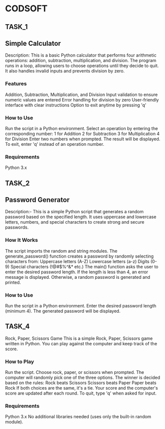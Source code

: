 # CODSOFT

## TASK_1

## Simple Calculator

Description: This is a basic Python calculator that performs four arithmetic operations: addition, subtraction, multiplication, and division. The program runs in a loop, allowing users to choose operations until they decide to quit. It also handles invalid inputs and prevents division by zero.

### Features

Addition, Subtraction, Multiplication, and Division
Input validation to ensure numeric values are entered
Error handling for division by zero
User-friendly interface with clear instructions
Option to exit anytime by pressing 'q'

### How to Use

Run the script in a Python environment.
Select an operation by entering the corresponding number:
1 for Addition
2 for Subtraction
3 for Multiplication
4 for Division
Enter two numbers when prompted.
The result will be displayed.
To exit, enter 'q' instead of an operation number.

### Requirements

Python 3.x

## TASK_2 

## Password Generator

Description:- This is a simple Python script that generates a random password based on the specified length. It uses uppercase and lowercase letters, numbers, and special characters to create strong and secure passwords.

### How It Works

The script imports the random and string modules.
The generate_password() function creates a password by randomly selecting characters from:
Uppercase letters (A-Z)
Lowercase letters (a-z)
Digits (0-9)
Special characters (!@#$%^&* etc.)
The main() function asks the user to enter the desired password length.
If the length is less than 4, an error message is displayed.
Otherwise, a random password is generated and printed.

### How to Use

Run the script in a Python environment.
Enter the desired password length (minimum 4).
The generated password will be displayed.


## TASK_4

Rock, Paper, Scissors Game
This is a simple Rock, Paper, Scissors game written in Python. You can play against the computer and keep track of the score.

### How to Play

Run the script.
Choose rock, paper, or scissors when prompted.
The computer will randomly pick one of the three options.
The winner is decided based on the rules:
Rock beats Scissors
Scissors beats Paper
Paper beats Rock
If both choices are the same, it's a tie.
Your score and the computer's score are updated after each round.
To quit, type 'q' when asked for input.

### Requirements

Python 3.x
No additional libraries needed (uses only the built-in random module).
